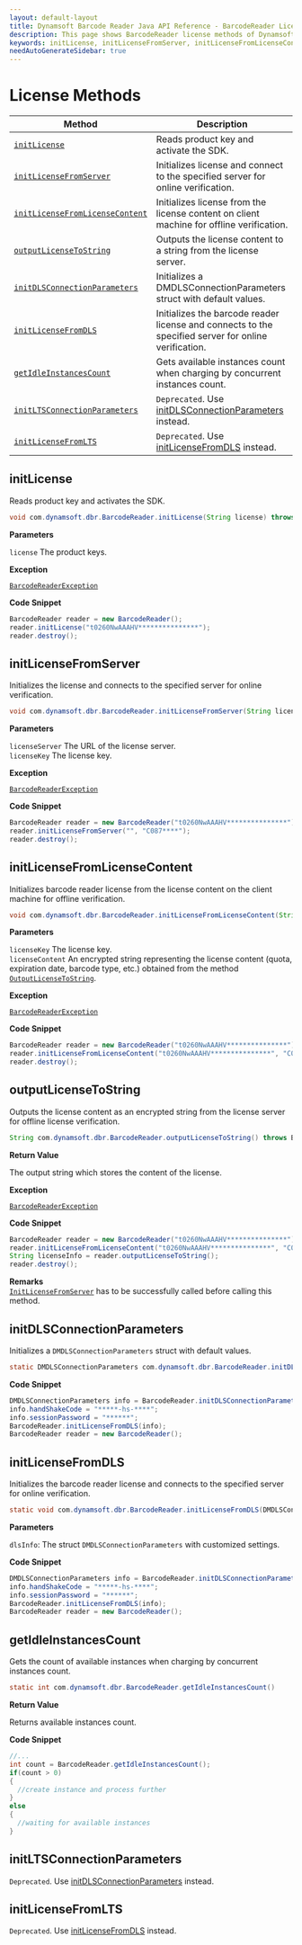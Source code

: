 ```yaml
---
layout: default-layout
title: Dynamsoft Barcode Reader Java API Reference - BarcodeReader License Methods
description: This page shows BarcodeReader license methods of Dynamsoft Barcode Reader for Java SDK API Reference.
keywords: initLicense, initLicenseFromServer, initLicenseFromLicenseContent, outputLicenseToString, license methods, BarcodeReader, api reference, java
needAutoGenerateSidebar: true
---
```



# License Methods

  | Method               | Description |
  |----------------------|-------------|
  | [`initLicense`](#initlicense) | Reads product key and activate the SDK. |
  | [`initLicenseFromServer`](#initlicensefromserver) | Initializes license and connect to the specified server for online verification. |
  | [`initLicenseFromLicenseContent`](#initlicensefromlicensecontent) | Initializes license from the license content on client machine for offline verification. |
  | [`outputLicenseToString`](#outputlicensetostring) | Outputs the license content to a string from the license server. |
  | [`initDLSConnectionParameters`](#initdlsconnectionparameters) | Initializes a DMDLSConnectionParameters struct with default values. |
  | [`initLicenseFromDLS`](#initlicensefromdls) | Initializes the barcode reader license and connects to the specified server for online verification. |
  | [`getIdleInstancesCount`](#getidleinstancescount) | Gets available instances count when charging by concurrent instances count. |
  | [`initLTSConnectionParameters`](#initltsconnectionparameters) | `Deprecated`. Use [initDLSConnectionParameters](#initdlsconnectionparameters) instead. |
  | [`initLicenseFromLTS`](#initlicensefromlts) | `Deprecated`. Use [initLicenseFromDLS](#initlicensefromdls) instead. |


## initLicense

Reads product key and activates the SDK.

```java
void com.dynamsoft.dbr.BarcodeReader.initLicense(String license) throws BarcodeReaderException
```   
   
**Parameters**  

`license` The product keys.

**Exception**  

[`BarcodeReaderException`](../class/BarcodeReaderException.md)

**Code Snippet**  

```java
BarcodeReader reader = new BarcodeReader();
reader.initLicense("t0260NwAAAHV***************");
reader.destroy();
```

## initLicenseFromServer

Initializes the license and connects to the specified server for online verification.

```java
void com.dynamsoft.dbr.BarcodeReader.initLicenseFromServer(String licenseServer, String licenseKey)	throws BarcodeReaderException
```   
   
**Parameters**  

`licenseServer` The URL of the license server.  
`licenseKey` The license key.

**Exception**  

[`BarcodeReaderException`](../class/BarcodeReaderException.md)

**Code Snippet**  

```java
BarcodeReader reader = new BarcodeReader("t0260NwAAAHV***************");
reader.initLicenseFromServer("", "C087****");
reader.destroy();
```

## initLicenseFromLicenseContent

Initializes barcode reader license from the license content on the client machine for offline verification.

```java
void com.dynamsoft.dbr.BarcodeReader.initLicenseFromLicenseContent(String licenseKey, String licenseContent) throws BarcodeReaderException
```   

**Parameters**  

`licenseKey` The license key.  
`licenseContent` An encrypted string representing the license content (quota, expiration date, barcode type, etc.) obtained from the method [`OutputLicenseToString`](#outputlicensetostring).

**Exception**  

[`BarcodeReaderException`](../class/BarcodeReaderException.md)

**Code Snippet**  

```java
BarcodeReader reader = new BarcodeReader("t0260NwAAAHV***************");
reader.initLicenseFromLicenseContent("t0260NwAAAHV***************", "C087****");
reader.destroy();
```

## outputLicenseToString

Outputs the license content as an encrypted string from the license server for offline license verification.

```java
String com.dynamsoft.dbr.BarcodeReader.outputLicenseToString() throws BarcodeReaderException
```   
   
**Return Value**  

The output string which stores the content of the license.

**Exception**  

[`BarcodeReaderException`](../class/BarcodeReaderException.md)



**Code Snippet**  

```java
BarcodeReader reader = new BarcodeReader("t0260NwAAAHV***************");
reader.initLicenseFromLicenseContent("t0260NwAAAHV***************", "C087****");
String licenseInfo = reader.outputLicenseToString();
reader.destroy();
```

**Remarks**  
[`InitLicenseFromServer`](#initlicensefromserver) has to be successfully called before calling this method.


## initDLSConnectionParameters

Initializes a `DMDLSConnectionParameters` struct with default values.

```java
static DMDLSConnectionParameters com.dynamsoft.dbr.BarcodeReader.initDLSConnectionParameters() throws BarcodeReaderException
```
   
**Code Snippet**  

```java
DMDLSConnectionParameters info = BarcodeReader.initDLSConnectionParameters();
info.handShakeCode = "*****-hs-****";
info.sessionPassword = "******";
BarcodeReader.initLicenseFromDLS(info);
BarcodeReader reader = new BarcodeReader();
```

## initLicenseFromDLS

Initializes the barcode reader license and connects to the specified server for online verification.

```java
static void com.dynamsoft.dbr.BarcodeReader.initLicenseFromDLS(DMDLSConnectionParameters dlsInfo) throws BarcodeReaderException
```

**Parameters**  

`dlsInfo`: The struct `DMDLSConnectionParameters` with customized settings.  

**Code Snippet**  

```java
DMDLSConnectionParameters info = BarcodeReader.initDLSConnectionParameters();
info.handShakeCode = "*****-hs-****";
info.sessionPassword = "******";
BarcodeReader.initLicenseFromDLS(info);
BarcodeReader reader = new BarcodeReader();
```

## getIdleInstancesCount

Gets the count of available instances when charging by concurrent instances count.

```java
static int com.dynamsoft.dbr.BarcodeReader.getIdleInstancesCount()
```   

**Return Value**  

Returns available instances count.    

**Code Snippet**  

```java
//...
int count = BarcodeReader.getIdleInstancesCount();
if(count > 0)
{
  //create instance and process further
}
else 
{
  //waiting for available instances 
}
```

## initLTSConnectionParameters
`Deprecated`. Use [initDLSConnectionParameters](#initdlsconnectionparameters) instead.
## initLicenseFromLTS
`Deprecated`. Use [initLicenseFromDLS](#initlicensefromdls) instead.
